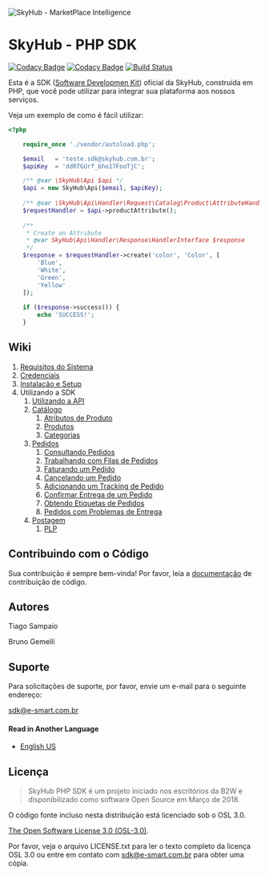 ![SkyHub - MarketPlace Intelligence](/doc/images/logo.png)

# SkyHub - PHP SDK

[![Codacy Badge](https://api.codacy.com/project/badge/Grade/495fe34059c642d381ad30d947ff3f67)](https://app.codacy.com/app/tiagoosampaio/skyhub-php?utm_source=github.com&utm_medium=referral&utm_content=bittools/skyhub-php&utm_campaign=Badge_Grade_Settings)
[![Codacy Badge](https://api.codacy.com/project/badge/Grade/495fe34059c642d381ad30d947ff3f67)](https://app.codacy.com/app/tiagoosampaio/skyhub-php?utm_source=github.com&utm_medium=referral&utm_content=bittools/skyhub-php&utm_campaign=Badge_Grade_Dashboard)
[![Build Status](https://travis-ci.org/bittools/skyhub-php.svg?branch=1.2-develop)](https://travis-ci.org/bittools/skyhub-php)

Esta é a SDK ([Software Developmen Kit](https://pt.wikipedia.org/wiki/Kit_de_desenvolvimento_de_software)) oficial da SkyHub, construída em PHP, que você pode utilizar para integrar sua plataforma aos nossos serviços.

Veja um exemplo de como é fácil utilizar:

```php
<?php

    require_once './vendor/autoload.php';

    $email   = 'teste.sdk@skyhub.com.br';
    $apiKey  = 'ddRTGUrf_bho17FooTjC';

    /** @var \SkyHub\Api $api */
    $api = new SkyHub\Api($email, $apiKey);
    
    /** @var \SkyHub\Api\Handler\Request\Catalog\Product\AttributeHandler $requestHandler */
    $requestHandler = $api->productAttribute();
    
    /**
     * Create an Attribute
     * @var SkyHub\Api\Handler\Response\HandlerInterface $response
     */
    $response = $requestHandler->create('color', 'Color', [
        'Blue',
        'White',
        'Green',
        'Yellow'
    ]);
    
    if ($response->success()) {
        echo 'SUCCESS!';
    }
```

## Wiki
1. [Requisitos do Sistema](doc/pt_BR/SYSTEM_REQUIREMENTS.md)
1. [Credenciais](doc/pt_BR/CREDENTIALS.md) 
1. [Instalação e Setup](doc/pt_BR/INSTALLATION.md)
1. Utilizando a SDK
    1. [Utilizando a API](doc/pt_BR/usage/API.md)
    1. [Catálogo](doc/pt_BR/usage/CATALOG.md)
        1. [Atributos de Produto](doc/pt_BR/usage/catalog/ATTRIBUTES.md)
        1. [Produtos](doc/pt_BR/usage/catalog/PRODUCTS.md)
        1. [Categorias](doc/pt_BR/usage/catalog/CATEGORIES.md)
    1. [Pedidos](doc/pt_BR/usage/ORDERS.md)
        1. [Consultando Pedidos](doc/pt_BR/usage/orders/CONSULT.md)
        1. [Trabalhando com Filas de Pedidos](doc/pt_BR/usage/orders/QUEUE.md)
        1. [Faturando um Pedido](doc/pt_BR/usage/orders/INVOICE.md)
        1. [Cancelando um Pedido](doc/pt_BR/usage/orders/CANCEL.md)
        1. [Adicionando um Tracking de Pedido](doc/pt_BR/usage/orders/TRACKING.md)
        1. [Confirmar Entrega de um Pedido](doc/pt_BR/usage/orders/DELIVERY.md)
        1. [Obtendo Etiquetas de Pedidos](doc/pt_BR/usage/orders/LABELS.md)
        1. [Pedidos com Problemas de Entrega](doc/pt_BR/usage/orders/SHIPPING_EXCEPTION.md)
    1. [Postagem](doc/pt_BR/usage/SHIPMENT.md)
        1. [PLP](doc/pt_BR/usage/shipment/PLPS.md)
     
## Contribuindo com o Código

Sua contribuição é sempre bem-vinda! Por favor, leia a [documentação](doc/CONTRIBUTING.md) de contribuição de código.

## Autores

Tiago Sampaio

Bruno Gemelli

## Suporte

Para solicitações de suporte, por favor, envie um e-mail para o seguinte endereço:

sdk@e-smart.com.br

#### Read in Another Language

* [English US](README.en_US.md)

## Licença
> SkyHub PHP SDK é um projeto iniciado nos escritórios da B2W e disponibilizado como software Open Source em Março de 2018.

O código fonte incluso nesta distribuição está licenciado sob o OSL 3.0.

[The Open Software License 3.0 (OSL-3.0)](https://opensource.org/licenses/osl-3.0.php).

Por favor, veja o arquivo LICENSE.txt para ler o texto completo da licença OSL 3.0 ou entre em contato com sdk@e-smart.com.br para obter uma cópia.
